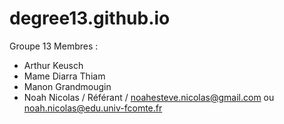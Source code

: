 # degree13.github.io

Groupe 13
Membres : 
- Arthur Keusch
- Mame Diarra Thiam
- Manon Grandmougin
- Noah Nicolas / Référant / noahesteve.nicolas@gmail.com ou noah.nicolas@edu.univ-fcomte.fr

